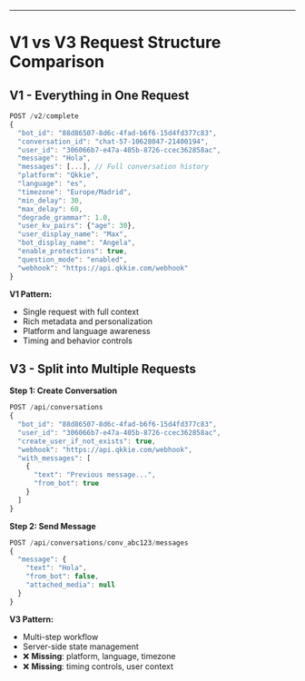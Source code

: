 ---

# V1 vs V3 Request Structure Comparison

<div class="grid grid-cols-2 gap-4 text-xs">

<div>

## V1 - Everything in One Request
```javascript
POST /v2/complete
{
  "bot_id": "88d86507-8d6c-4fad-b6f6-15d4fd377c83",
  "conversation_id": "chat-57-10628047-21400194", 
  "user_id": "306066b7-e47a-405b-8726-ccec362858ac",
  "message": "Hola",
  "messages": [...], // Full conversation history
  "platform": "Qkkie",
  "language": "es", 
  "timezone": "Europe/Madrid",
  "min_delay": 30,
  "max_delay": 60,
  "degrade_grammar": 1.0,
  "user_kv_pairs": {"age": 30},
  "user_display_name": "Max",
  "bot_display_name": "Angela",
  "enable_protections": true,
  "question_mode": "enabled",
  "webhook": "https://api.qkkie.com/webhook"
}
```

**V1 Pattern:**
- Single request with full context
- Rich metadata and personalization
- Platform and language awareness
- Timing and behavior controls

</div>

<div>

## V3 - Split into Multiple Requests

**Step 1: Create Conversation**
```javascript
POST /api/conversations
{
  "bot_id": "88d86507-8d6c-4fad-b6f6-15d4fd377c83",
  "user_id": "306066b7-e47a-405b-8726-ccec362858ac",
  "create_user_if_not_exists": true,
  "webhook": "https://api.qkkie.com/webhook",
  "with_messages": [
    {
      "text": "Previous message...",
      "from_bot": true
    }
  ]
}
```

**Step 2: Send Message**
```javascript
POST /api/conversations/conv_abc123/messages
{
  "message": {
    "text": "Hola",
    "from_bot": false,
    "attached_media": null
  }
}
```

**V3 Pattern:**
- Multi-step workflow
- Server-side state management
- ❌ **Missing**: platform, language, timezone
- ❌ **Missing**: timing controls, user context

</div>

</div>